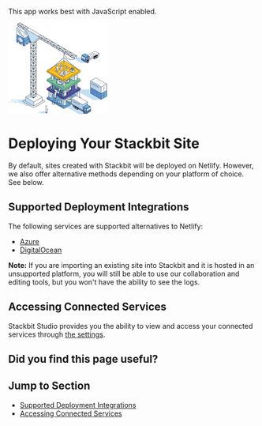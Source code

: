 This app works best with JavaScript enabled.



























![Stackbit](/docs/images/stackbit-crane-sm.png)

Deploying Your Stackbit Site
============================

By default, sites created with Stackbit will be deployed on Netlify. However, we also offer alternative methods depending on your platform of choice. See below.

<a href="#supported_deployment_integrations" class="hash-link"><span class="icon-copy"></span></a>Supported Deployment Integrations
-----------------------------------------------------------------------------------------------------------------------------------

The following services are supported alternatives to Netlify:

-   [Azure](/docs/developer-guides/integrations/azure/deploy/)
-   [DigitalOcean](/docs/developer-guides/integrations/digital-ocean/deploy/)

**Note:** If you are importing an existing site into Stackbit and it is hosted in an unsupported platform, you will still be able to use our collaboration and editing tools, but you won't have the ability to see the logs.

<a href="#accessing_connected_services" class="hash-link"><span class="icon-copy"></span></a>Accessing Connected Services
-------------------------------------------------------------------------------------------------------------------------

Stackbit Studio provides you the ability to view and access your connected services through [the settings](/docs/studio-guides/settings).

Did you find this page useful?
------------------------------





Jump to Section
---------------

-   [Supported Deployment Integrations](#supported_deployment_integrations)
-   [Accessing Connected Services](#accessing_connected_services)












